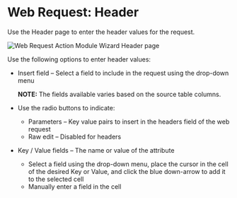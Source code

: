 # Web Request: Header

Use the Header page to enter the header values for the request.

![Web Request Action Module Wizard Header page](/img/product_docs/accessanalyzer/11.6/admin/action/webrequest/header.webp)

Use the following options to enter header values:

- Insert field – Select a field to include in the request using the drop-down menu

    **NOTE:** The fields available varies based on the source table columns.

- Use the radio buttons to indicate:

    - Parameters – Key value pairs to insert in the headers field of the web request
    - Raw edit – Disabled for headers

- Key / Value fields – The name or value of the attribute

    - Select a field using the drop-down menu, place the cursor in the cell of the desired Key or
      Value, and click the blue down-arrow to add it to the selected cell
    - Manually enter a field in the cell
